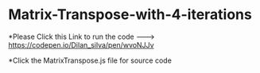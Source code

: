 # Matrix-Transpose-with-4-iterations

*Please Click this Link to run the code  ---> https://codepen.io/Dilan_silva/pen/wvoNJJv

*Click the MatrixTranspose.js file for source code
